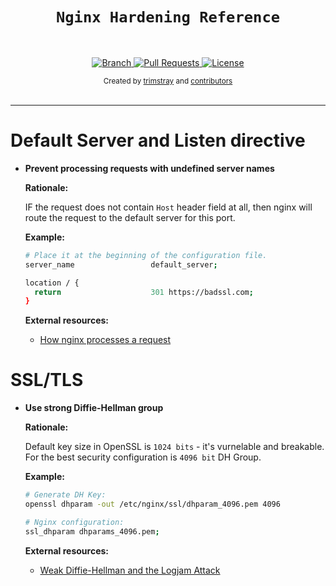 <div align="center">
  <h1><code>Nginx Hardening Reference</code></h1>
</div>

<br>

<p align="center">
  <a href="https://github.com/trimstray/nginx-hardening-reference/tree/master">
    <img src="https://img.shields.io/badge/Branch-master-green.svg?longCache=true"
        alt="Branch">
  </a>
  <a href="https://github.com/trimstray/nginx-hardening-reference/pulls">
    <img src="https://img.shields.io/badge/PRs-welcome-brightgreen.svg?longCache=true"
        alt="Pull Requests">
  </a>
  <a href="http://www.gnu.org/licenses/">
    <img src="https://img.shields.io/badge/License-GNU-blue.svg?longCache=true"
        alt="License">
  </a>
</p>

<div align="center">
  <sub>Created by
  <a href="https://twitter.com/trimstray">trimstray</a> and
  <a href="https://github.com/trimstray/nginx-hardening-reference/graphs/contributors">
    contributors
  </a>
</div>

<br>

****

# Default Server and Listen directive

- **Prevent processing requests with undefined server names**

    **Rationale:**

    IF the request does not contain `Host` header field at all, then nginx will route the request to the default server for this port.

    **Example:**

    ```bash
    # Place it at the beginning of the configuration file.
    server_name                 default_server;

    location / {
      return                    301 https://badssl.com;
    }
    ```

    **External resources:**

    - [How nginx processes a request](https://nginx.org/en/docs/http/request_processing.html)

# SSL/TLS

- **Use strong Diffie-Hellman group**

    **Rationale:**

    Default key size in OpenSSL is `1024 bits` - it's vurnelable and breakable. For the best security configuration is `4096 bit` DH Group.

    **Example:**

    ```bash
    # Generate DH Key:
    openssl dhparam -out /etc/nginx/ssl/dhparam_4096.pem 4096

    # Nginx configuration:
    ssl_dhparam dhparams_4096.pem;
    ```

    **External resources:**

    - [Weak Diffie-Hellman and the Logjam Attack](https://weakdh.org/)
